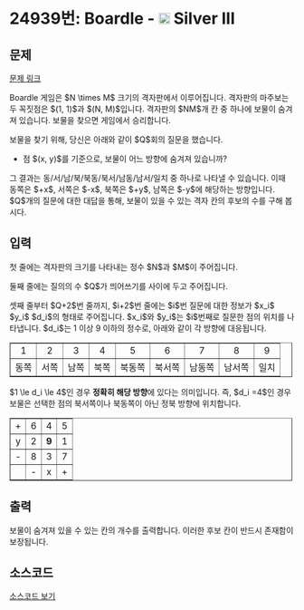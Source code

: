 # 24939번: Boardle - <img src="https://static.solved.ac/tier_small/8.svg" style="height:20px" /> Silver III

<!-- performance -->

<!-- 문제 제출 후 깃허브에 푸시를 했을 때 제출한 코드의 성능이 입력될 공간입니다.-->

<!-- end -->

## 문제

[문제 링크](https://boj.kr/24939)


<p>Boardle 게임은 $N \times M$ 크기의 격자판에서 이루어집니다. 격자판의 마주보는 두 꼭짓점은 $(1, 1)$과 $(N, M)$입니다. 격자판의 $NM$개 칸 중 하나에 보물이 숨겨져 있습니다. 보물을 찾으면 게임에서 승리합니다.</p>

<p>보물을 찾기 위해, 당신은 아래와 같이 $Q$회의 질문을 했습니다.</p>

<ul>
<li>점 $(x, y)$를 기준으로, 보물이 어느 방향에 숨겨져 있습니까?</li>
</ul>

<p>그 결과는 동/서/남/북/북동/북서/남동/남서/일치 중 하나로 나타낼 수 있습니다. 이때 동쪽은 $+x$,&nbsp;서쪽은 $-x$, 북쪽은 $+y$, 남쪽은 $-y$에 해당하는 방향입니다. $Q$개의 질문에 대한 대답을 통해, 보물이 있을 수 있는 격자 칸의 후보의 수를 구해 봅시다.</p>



## 입력


<p>첫 줄에는 격자판의 크기를 나타내는 정수 $N$과 $M$이 주어집니다.</p>

<p>둘째 줄에는 질의의 수 $Q$가 띄어쓰기를 사이에 두고 주어집니다.</p>

<p>셋째 줄부터 $Q+2$번 줄까지, $i+2$번 줄에는 $i$번 질문에 대한 정보가 $x_i$ $y_i$ $d_i$의 형태로 주어집니다. $x_i$와 $y_i$는 $i$번째로 질문한 점의 위치를 나타냅니다. $d_i$는 1 이상 9 이하의 정수로, 아래와 같이 각 방향에 대응됩니다.</p>

<table border="1" cellpadding="1" cellspacing="1" class="table table-bordered" style="width: 500px;">
<tbody>
<tr>
<td style="text-align: center;">1</td>
<td style="text-align: center;">2</td>
<td style="text-align: center;">3</td>
<td style="text-align: center;">4</td>
<td style="text-align: center;">5</td>
<td style="text-align: center;">6</td>
<td style="text-align: center;">7</td>
<td style="text-align: center;">8</td>
<td style="text-align: center;">9</td>
</tr>
<tr>
<td style="text-align: center;">동쪽</td>
<td style="text-align: center;">서쪽</td>
<td style="text-align: center;">남쪽</td>
<td style="text-align: center;">북쪽</td>
<td style="text-align: center;">북동쪽</td>
<td style="text-align: center;">북서쪽</td>
<td style="text-align: center;">남동쪽</td>
<td style="text-align: center;">남서쪽</td>
<td style="text-align: center;">일치</td>
</tr>
</tbody>
</table>

<p>$1 \le d_i \le 4$인 경우&nbsp;<strong>정확히 해당 방향</strong>에 있다는 의미입니다. 즉, $d_i =4$인 경우 보물은 선택한 점의 북서쪽이나 북동쪽이 아닌 정북 방향에 위치합니다.</p>

<table border="1" cellpadding="1" cellspacing="1" class="table table-bordered" style="width: 500px;">
<tbody>
<tr>
<td style="text-align: center;">+</td>
<td style="text-align: center;">6</td>
<td style="text-align: center;">4</td>
<td style="text-align: center;">5</td>
</tr>
<tr>
<td style="text-align: center;">y</td>
<td style="text-align: center;">2</td>
<td style="text-align: center;"><strong>9</strong></td>
<td style="text-align: center;">1</td>
</tr>
<tr>
<td style="text-align: center;">-</td>
<td style="text-align: center;">8</td>
<td style="text-align: center;">3</td>
<td style="text-align: center;">7</td>
</tr>
<tr>
<td style="text-align: center;">&nbsp;</td>
<td style="text-align: center;">-</td>
<td style="text-align: center;">x</td>
<td style="text-align: center;">+</td>
</tr>
</tbody>
</table>



## 출력


<p>보물이 숨겨져 있을 수 있는 칸의 개수를 출력합니다. 이러한 후보 칸이 반드시 존재함이 보장됩니다.</p>



## 소스코드

[소스코드 보기](Boardle.py)